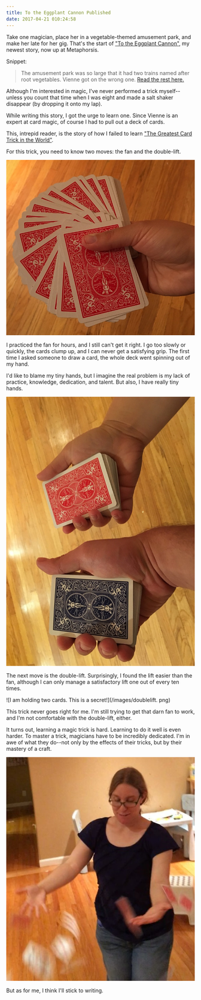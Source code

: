 ```yaml
---
title: To the Eggplant Cannon Published
date: 2017-04-21 010:24:58
---
```


Take one magician, place her in a vegetable-themed amusement park, and make her late for her gig. That's the start of ["To the Eggplant Cannon"](http://magazine.metaphorosis.com/story/2017/to-the-eggplant-cannon-beth-goder/), my newest story, now up at Metaphorsis.

Snippet:
> The amusement park was so large that it had two trains named after root vegetables. Vienne got on the wrong one.
[Read the rest here.]( http://magazine.metaphorosis.com/story/2017/to-the-eggplant-cannon-beth-goder/)

Although I'm interested in magic, I've never performed a trick myself--unless you count that time when I was eight and made a salt shaker disappear (by dropping it onto my lap).

While writing this story, I got the urge to learn one. Since Vienne is an expert at card magic, of course I had to pull out a deck of cards. 

This, intrepid reader, is the story of how I failed to learn ["The Greatest Card Trick in the World"](https://www.youtube.com/watch?v=hzmtscrYqco).

For this trick, you need to know two moves: the fan and the double-lift.

![The fan. Pick a card, any card.](/images/fan.png)

I practiced the fan for hours, and I still can't get it right. I go too slowly or quickly, the cards clump up, and I can never get a satisfying grip. The first time I asked someone to draw a card, the whole deck went spinning out of my hand.

I'd like to blame my tiny hands, but I imagine the real problem is my lack of practice, knowledge, dedication, and talent. But also, I have really tiny hands.

![My hands are the tiny ones.](/images/tinyhands.png)

The next move is the double-lift. Surprisingly, I found the lift easier than the fan, although I can only manage a satisfactory lift one out of every ten times.

![I am holding two cards. This is a secret!](/images/doublelift. png)

This trick never goes right for me. I'm still trying to get that darn fan to work, and I'm not comfortable with the double-lift, either. 

It turns out, learning a magic trick is hard. Learning to do it well is even harder. To master a trick, magicians have to be incredibly dedicated. I'm in awe of what they do--not only by the effects of their tricks, but by their mastery of a craft. 

![In which the author learns she is not cut out to be a magician.](/images/droppingcards.png)

But as for me, I think I'll stick to writing.
